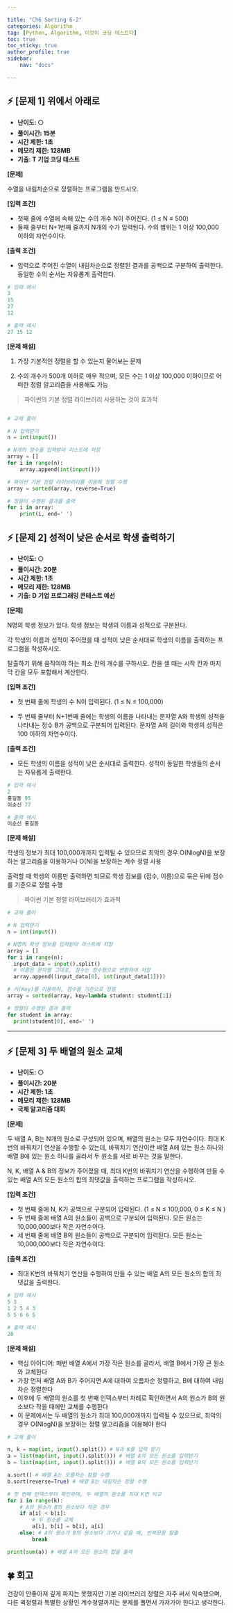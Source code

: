 ```yaml
---

title: "Ch6 Sorting 6-2"
categories: Algorithm
tag: [Python, Algorithm, 이것이 코딩 테스트다]
toc: true
toc_sticky: true
author_profile: true
sidebar:
    nav: "docs"

---
```


## ⚡ [문제 1] 위에서 아래로

* **난이도: 🌕**
* **풀이시간: 15분**
* **시간 제한: 1초**
* **메모리 제한: 128MB**
* **기출: T 기업 코딩 테스트**


**[문제]**

수열을 내림차순으로 정렬하는 프로그램을 만드시오.

**[입력 조건]**

* 첫째 줄에 수열에 속해 있는 수의 개수 N이 주어진다. (1 ≤ N ≤ 500)
* 둘째 줄부터 N+1번째 줄까지 N개의 수가 입력된다. 수의 범위는 1 이상 100,000 이하의 자연수이다.

**[출력 조건]**

* 입력으로 주어진 수열이 내림차순으로 정렬된 결과를 공백으로 구분하여 출력한다. 동일한 수의 순서는 자유롭게 출력한다.

```python  
# 입력 예시
3
15
27
12

# 출력 예시
27 15 12

```

**[문제 해설]**

1. 가장 기본적인 정렬을 할 수 있는지 물어보는 문제

2. 수의 개수가 500개 이하로 매우 적으며, 모든 수는 1 이상 100,000 이하이므로 어떠한 정렬 알고리즘을 사용해도 가능

> 파이썬의 기본 정렬 라이브러리 사용하는 것이 효과적


```python

# 교재 풀이

# N 입력받기
n = int(input())

# N개의 정수를 입력받아 리스트에 저장
array = []
for i in range(n):
	array.append(int(input()))

# 파이썬 기본 정렬 라이브러리를 이용해 정렬 수행
array = sorted(array, reverse=True)

# 정렬이 수행된 결과를 출력
for i in array:
	print(i, end=' ')

```

## ⚡ [문제 2] 성적이 낮은 순서로 학생 출력하기

* **난이도: 🌕**
* **풀이시간: 20분**
* **시간 제한: 1초**
* **메모리 제한: 128MB**
* **기출: D 기업 프로그래밍 콘테스트 예선**


**[문제]**

N명의 학생 정보가 있다. 학생 정보는 학생의 이름과 성적으로 구분된다.

각 학생의 이름과 성적이 주어졌을 때 성적이 낮은 순서대로 학생의 이름을 출력하는 프로그램을 작성하시오.

탈출하기 위해 움직여야 하는 최소 칸의 개수를 구하시오. 칸을 셀 때는 시작 칸과 마지막 칸을 모두 포함해서 계산한다.

**[입력 조건]**

* 첫 번째 줄에 학생의 수 N이 입력된다. (1 ≤ N ≤ 100,000)

* 두 번째 줄부터 N+1번째 줄에는 학생의 이름을 나타내는 문자열 A와 학생의 성적을 나타내는 정수 B가 공백으로 구분되어 입력된다. 문자열 A의 길이와 학생의 성적은 100 이하의 자연수이다.

**[출력 조건]**

* 모든 학생의 이름을 성적이 낮은 순서대로 출력한다. 성적이 동일한 학생들의 순서는 자유롭게 출력한다.

```python  
# 입력 예시
2
홍길동 95
이순신 77

# 출력 예시
이순신 홍길동

```

**[문제 해설]**

학생의 정보가 최대 100,000개까지 입력될 수 있으므로 최악의 경우 O(NlogN)을 보장하는 알고리즘을 이용하거나 O(N)을 보장하는 계수 정렬 사용

출력할 때 학생의 이름만 출력하면 되므로 학생 정보를 (점수, 이름)으로 묶은 뒤에 점수를 기준으로 정렬 수행
> 파이썬 기본 정렬 라이브러리가 효과적

```python
# 교재 풀이

# N 입력받기
n = int(input())

# N명의 학생 정보를 입력받아 리스트에 저장
array = []
for i in range(n):
  input_data = input().split()
  # 이름은 문자열 그대로, 점수는 정수형으로 변환하여 저장
  array.append((input_data[0], int(input_data[1])))

# 키(Key)를 이용하야, 점수를 기준으로 정렬
array = sorted(array, key=lambda student: student[1])

# 정렬이 수행된 결과 출력
for student in array:
  print(student[0], end=' ')

```

---

## ⚡ [문제 3] 두 배열의 원소 교체

* **난이도: 🌕**
* **풀이시간: 20분**
* **시간 제한: 1초**
* **메모리 제한: 128MB**
* **국제 알고리즘 대회**


**[문제]**

두 배열 A, B는 N개의 원소로 구성되어 있으며, 배열의 원소는 모두 자연수이다. 최대 K번의 바꿔치기 연산을 수행할 수 있는데, 바꿔치기 연산이란 배열 A에 있는 원소 하나와 배열 B에 있는 원소 하나를 골라서 두 원소를 서로 바꾸는 것을 말한다.

N, K, 배열 A & B의 정보가 주어졌을 때, 최대 K번의 바꿔치기 연산을 수행하여 만들 수 있는 배열 A의 모든 원소의 합의 최댓값을 출력하는 프로그램을 작성하시오.

**[입력 조건]**

* 첫 번째 줄에 N, K가 공백으로 구분되어 입력된다. (1 ≤ N ≤ 100,000, 0 ≤ K ≤ N
)
* 두 번째 줄에 배열 A의 원소들이 공백으로 구분되어 입력된다. 모든 원소는 10,000,000보다 작은 자연수이다.
* 세 번째 줄에 배열 B의 원소들이 공백으로 구분되어 입력된다. 모든 원소는 10,000,000보다 작은 자연수이다.

**[출력 조건]**

* 최대 K번의 바꿔치기 연산을 수행하여 만들 수 있는 배열 A의 모든 원소의 합의 최댓값을 출력한다.

```python  
# 입력 예시
5 3
1 2 5 4 3
5 5 6 6 5

# 출력 예시
26

```

**[문제 해설]**

* 핵심 아이디어: 매번 배열 A에서 가장 작은 원소를 골라서, 배열 B에서 가장 큰 원소와 교체한다
* 가장 먼저 배열 A와 B가 주어지면 A에 대하여 오름차순 정렬하고, B에 대하여 내림차순 정렬한다
* 이후에 두 배열의 원소를 첫 번째 인덱스부터 차례로 확인하면서 A의 원소가 B의 원소보다 작을 때에만 교체를 수행한다
* 이 문제에서는 두 배열의 원소가 최대 100,000개까지 입력될 수 있으므로, 최악의 경우 O(NlogN)을 보장하는
정렬 알고리즘을 이용해야 한다


```python
# 교재 풀이

n, k = map(int, input().split()) # N과 K를 입력 받기
a = list(map(int, input().split())) # 배열 A의 모든 원소를 입력받기
b = list(map(int, input().split())) # 배열 B의 모든 원소를 입력받기

a.sort() # 배열 A는 오름차순 정렬 수행
b.sort(reverse=True) # 배열 B는 내림차순 정렬 수행

# 첫 번째 인덱스부터 확인하며, 두 배열의 원소를 최대 K번 비교
for i in range(k):
    # A의 원소가 B의 원소보다 작은 경우
    if a[i] < b[i]:
        # 두 원소를 교체
        a[i], b[i] = b[i], a[i]
    else: # A의 원소가 B의 원소보다 크거나 같을 때, 반복문을 탈출
        break

print(sum(a)) # 배열 A의 모든 원소의 합을 출력

```

## **🍀** 회고
건강이 안좋아져 깊게 파지는 못했지만 기본 라이브러리 정렬은 자주 써서 익숙했으며, 다른 퀵정렬과 특별한 상황인 계수정렬까지는 문제를 풀면서 가져가야 한다고 생각한다.
